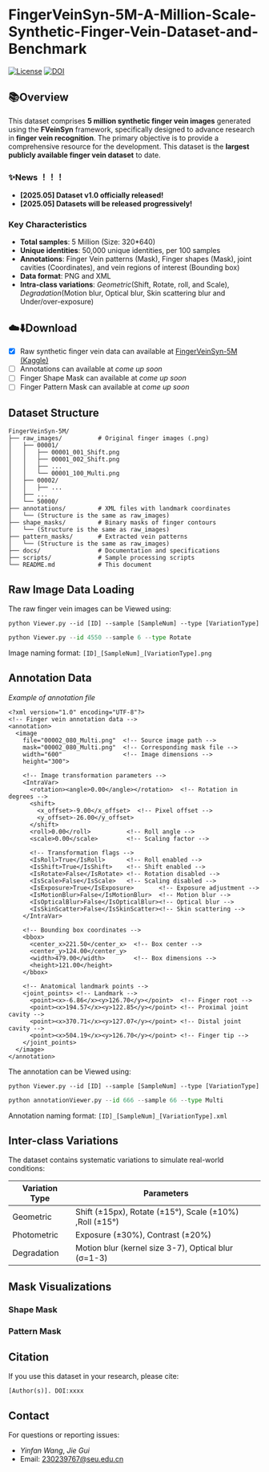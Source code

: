 # FingerVeinSyn-5M-A-Million-Scale-Synthetic-Finger-Vein-Dataset-and-Benchmark

[![License](https://img.shields.io/badge/license-CC_BY_4.0-blue.svg)](LICENSE)
[![DOI](https://zenodo.org/badge/DOI/xxxx.svg)](https://doi.org/xxxx)

## 📚Overview
This dataset comprises **5 million synthetic finger vein images** generated using the **FVeinSyn** framework, specifically designed to advance research in **finger vein recognition**. The primary objective is to provide a comprehensive resource for the development. This dataset is the **largest publicly available finger vein dataset** to date‌.

### ✨News ！！！ 
- **[2025.05] Dataset v1.0 officially released!**
- **[2025.05] Datasets will be released progressively!**


### Key Characteristics
- **Total samples**: 5 Million (Size: 320*640)
- **Unique identities**: 50,000 unique identities, per 100 samples
- **Annotations**: Finger Vein patterns (Mask), Finger shapes (Mask), joint cavities (Coordinates), and vein regions of interest (Bounding box)
- **Data format**: PNG and XML
- **Intra-class variations**: *Geometric*(Shift, Rotate, roll, and Scale), *Degradation*(Motion blur, Optical blur, Skin scattering blur and Under/over-exposure)

## ☁️⬇️Download
- [x] Raw synthetic finger vein data can available at [FingerVeinSyn-5M (Kaggle)](https://www.kaggle.com/datasets/evanwang98/fingerveinsyn-5m) 
- [ ] Annotations can available at *come up soon*  
- [ ] Finger Shape Mask can available at *come up soon*  
- [ ] Finger Pattern Mask can available at *come up soon*

## Dataset Structure
```
FingerVeinSyn-5M/
├── raw_images/          # Original finger images (.png)
│   ├── 00001/
│   │   ├── 00001_001_Shift.png
│   │   ├── 00001_002_Shift.png
│   │   ├── ...
│   │   └── 00001_100_Multi.png
│   ├── 00002/
│   │   ├── ...
│   ├── ...
│   └── 50000/
├── annotations/         # XML files with landmark coordinates
│   └── (Structure is the same as raw_images)
├── shape_masks/         # Binary masks of finger contours
│   └── (Structure is the same as raw_images)
├── pattern_masks/       # Extracted vein patterns
│   └── (Structure is the same as raw_images)
├── docs/                # Documentation and specifications
├── scripts/             # Sample processing scripts
└── README.md            # This document
```

## Raw Image Data Loading
The raw finger vein images can be Viewed using:

`python Viewer.py --id [ID] --sample [SampleNum] --type [VariationType]` 
```python
python Viewer.py --id 4550 --sample 6 --type Rotate
```
Image naming format: `[ID]_[SampleNum]_[VariationType].png`


## Annotation Data
*Example of annotation file*
```
<?xml version="1.0" encoding="UTF-8"?>
<!-- Finger vein annotation data -->
<annotation>
  <image 
    file="00002_080_Multi.png"  <!-- Source image path -->
    mask="00002_080_Multi.png"  <!-- Corresponding mask file -->
    width="600"                 <!-- Image dimensions -->
    height="300">

    <!-- Image transformation parameters -->
    <IntraVar>
      <rotation><angle>0.00</angle></rotation>  <!-- Rotation in degrees -->
      <shift>
        <x_offset>-9.00</x_offset>  <!-- Pixel offset -->
        <y_offset>-26.00</y_offset>
      </shift>
      <roll>0.00</roll>          <!-- Roll angle -->
      <scale>0.00</scale>        <!-- Scaling factor -->

      <!-- Transformation flags -->
      <IsRoll>True</IsRoll>      <!-- Roll enabled -->
      <IsShift>True</IsShift>    <!-- Shift enabled -->
      <IsRotate>False</IsRotate> <!-- Rotation disabled -->
      <IsScale>False</IsScale>   <!-- Scaling disabled -->
      <IsExposure>True</IsExposure>       <!-- Exposure adjustment -->
      <IsMotionBlur>False</IsMotionBlur>  <!-- Motion blur -->
      <IsOpticalBlur>False</IsOpticalBlur><!-- Optical blur -->
      <IsSkinScatter>False</IsSkinScatter><!-- Skin scattering -->
    </IntraVar>

    <!-- Bounding box coordinates -->
    <bbox>
      <center_x>221.50</center_x>  <!-- Box center -->
      <center_y>124.00</center_y>
      <width>479.00</width>        <!-- Box dimensions -->
      <height>121.00</height>
    </bbox>

    <!-- Anatomical landmark points -->
    <joint_points> <!-- Landmark -->
      <point><x>-6.86</x><y>126.70</y></point>  <!-- Finger root -->
      <point><x>194.57</x><y>122.85</y></point> <!-- Proximal joint cavity -->
      <point><x>370.71</x><y>127.07</y></point> <!-- Distal joint cavity -->
      <point><x>504.19</x><y>126.70</y></point> <!-- Finger tip -->
    </joint_points>
  </image>
</annotation>
```

The annotation can be Viewed using:

`python Viewer.py --id [ID] --sample [SampleNum] --type [VariationType]` 
```python
python annotationViewer.py --id 666 --sample 66 --type Multi
```
Annotation naming format: `[ID]_[SampleNum]_[VariationType].xml`



## Inter-class Variations
The dataset contains systematic variations to simulate real-world conditions:

| Variation Type       | Parameters                          |
|----------------------|-------------------------------------|
| Geometric            | Shift (±15px), Rotate (±15°), Scale (±10%) ,Roll (±15°) |
| Photometric          | Exposure (±30%), Contrast (±20%)    |
| Degradation          | Motion blur (kernel size 3-7), Optical blur (σ=1-3) |

## Mask Visualizations
### Shape Mask
### Pattern Mask
## Citation
If you use this dataset in your research, please cite:
```
[Author(s)]. DOI:xxxx
```

## Contact
For questions or reporting issues:
- *Yinfan Wang*, *Jie Gui*
- Email: 230239767@seu.edu.cn
